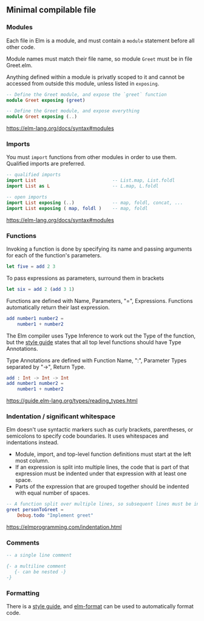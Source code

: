 ## Minimal compilable file

### Modules

Each file in Elm is a module, and must contain a `module` statement before all other code.

Module names must match their file name, so module `Greet` must be in file Greet.elm.

Anything defined within a module is privatly scoped to it
and cannot be accessed from outside this module, unless listed in `exposing`.

```elm
-- Define the Greet module, and expose the `greet` function
module Greet exposing (greet)
```

```elm
-- Define the Greet module, and expose everything
module Greet exposing (..)
```

https://elm-lang.org/docs/syntax#modules

### Imports

You must `import` functions from other modules in order to use them. Qualified imports are preferred.

```elm
-- qualified imports
import List                            -- List.map, List.foldl
import List as L                       -- L.map, L.foldl

-- open imports
import List exposing (..)              -- map, foldl, concat, ...
import List exposing ( map, foldl )    -- map, foldl
```

https://elm-lang.org/docs/syntax#modules

### Functions

Invoking a function is done by specifying its name and passing arguments for each of the function's parameters.

```elm
let five = add 2 3
```

To pass expressions as parameters, surround them in brackets

```elm
let six = add 2 (add 3 1)
```

Functions are defined with Name, Parameters, "=", Expressions. Functions automatically return their last expression. 

```elm
add number1 number2 = 
	number1 + number2
```

The Elm compiler uses Type Inference to work out the Type of the function, but the [style guide](https://elm-lang.org/docs/style-guide) states that all top level functions should have Type Annotations.

Type Annotations are defined with Function Name, ":", Parameter Types separated by "->", Return Type.

```elm
add : Int -> Int -> Int
add number1 number2 = 
	number1 + number2
```

https://guide.elm-lang.org/types/reading_types.html

### Indentation / significant whitespace

Elm doesn't use syntactic markers such as curly brackets, parentheses, or semicolons to specify code boundaries. It uses whitespaces and indentations instead.

- Module, import, and top-level function definitions must start at the left most column.
- If an expression is split into multiple lines, the code that is part of that expression must be indented under that expression with at least one space.
- Parts of the expression that are grouped together should be indented with equal number of spaces.

```elm
-- A function split over multiple lines, so subsequent lines must be indented
greet personToGreet =
    Debug.todo "Implement greet"
```

https://elmprogramming.com/indentation.html

### Comments

```elm
-- a single line comment

{- a multiline comment
   {- can be nested -}
-}
```

### Formatting

There is a [style guide](https://elm-lang.org/docs/style-guide), and [elm-format](https://github.com/avh4/elm-format) can be used to automatically format code.

